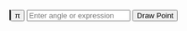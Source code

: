 <!DOCTYPE html>
<html lang="en">

<head>
  <meta charset="UTF-8">
  <meta name="viewport" content="width=device-width, initial-scale=1.0">
  <title>Document</title>
  <style>
    canvas {
      border: 1px solid #000;
    }
  </style>
</head>

<body>


  <canvas id="circleCanvas" width="400" height="400"></canvas>
  <input type="button" id="piButton" value="π" />
  <input type="text" id="inputValue" placeholder="Enter angle or expression" />
  <button onclick="drawPoint()">Draw Point</button>

  <script>
    const canvas = document.getElementById('circleCanvas');
    const ctx = canvas.getContext('2d');
    const radius = 150;
    const centerX = canvas.width / 2;
    const centerY = canvas.height / 2;

    // Draw the unit circle
    function drawCircle() {
      ctx.beginPath();
      ctx.arc(centerX, centerY, radius, 0, 2 * Math.PI);
      ctx.stroke();
    }

    // Clear previous point
    function clearCanvas() {
      ctx.clearRect(0, 0, canvas.width, canvas.height);
      drawCircle();  // Redraw circle after clearing
    }

    // Draw a point on the circle at the given angle in radians
    function drawPoint() {
      let inputValue = document.getElementById('inputValue').value;
      // Replace π symbol with Math.PI and evaluate the expression
      let angleInRadians = 0;
      if (inputValue.trim() !== '') {
        inputValue = inputValue.replace(/π/g, 'Math.PI');
        try {
          angleInRadians = eval(inputValue);
        } catch {
          alert("Invalid expression");
          return;
        }
      }

      const x = centerX + radius * Math.cos(angleInRadians);
      const y = centerY - radius * Math.sin(angleInRadians);

      clearCanvas();  // Clear before drawing new point

      ctx.fillStyle = '#ff0000';
      ctx.beginPath();
      ctx.arc(x, y, 5, 0, 2 * Math.PI);
      ctx.fill();
    }

    // Insert Pi symbol into the input when clicked
    document.getElementById('piButton').addEventListener('click', function () {
      document.getElementById('inputValue').value = 'π';
    });

    // Initial draw
    drawCircle();
  </script>


</body>

</html>
